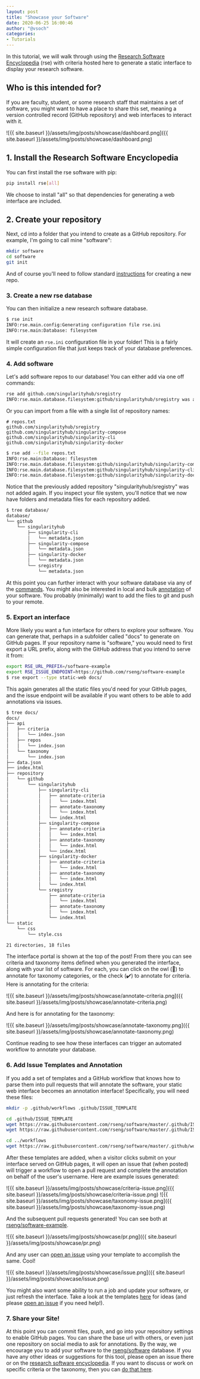 ```yaml
---
layout: post
title: "Showcase your Software"
date: 2020-06-25 16:00:46
author: "@vsoch"
categories:
- Tutorials
---
```


In this tutorial, we will walk through using the <a href="https://github.com/rseng/rse" target="_blank">Research Software Encyclopedia</a> (rse) with criteria hosted here to generate
a static interface to display your research software.

<!--more--> 

## Who is this intended for?

If you are faculty, student, or some research staff that maintains a set of
software, you might want to have a place to share this set, meaning a version
controlled record (GitHub repository) and web interfaces to interact with it.

![{{ site.baseurl }}/assets/img/posts/showcase/dashboard.png]({{ site.baseurl }}/assets/img/posts/showcase/dashboard.png)

## 1. Install the Research Software Encyclopedia

You can first install the rse software with pip:

```bash
pip install rse[all]
```

We choose to install "all" so that dependencies for generating a web interface
are included. 

## 2. Create your repository

Next, cd into a folder that you intend to create as a GitHub repository.
For example, I'm going to call mine "software":

```bash
mkdir software
cd software
git init
```

And of course you'll need to follow standard [instructions](https://help.github.com/en/enterprise/2.13/user/articles/creating-a-new-repository) for creating a new repo.

### 3. Create a new rse database

You can then initialize a new research software database.

```bash
$ rse init
INFO:rse.main.config:Generating configuration file rse.ini
INFO:rse.main:Database: filesystem
```

It will create an `rse.ini` configuration file in your folder! This is a fairly
simple configuration file that just keeps track of your database preferences.

### 4. Add software

Let's add software repos to our database! You can either add via one off commands:

```bash
rse add github.com/singularityhub/sregistry
INFO:rse.main.database.filesystem:github/singularityhub/sregistry was added to the the database.
```

Or you can import from a file with a single list of repository names:

```
# repos.txt
github.com/singularityhub/sregistry
github.com/singularityhub/singularity-compose
github.com/singularityhub/singularity-cli
github.com/singularityhub/singularity-docker
```
```bash
$ rse add --file repos.txt 
INFO:rse.main:Database: filesystem
INFO:rse.main.database.filesystem:github/singularityhub/singularity-compose was added to the the database.
INFO:rse.main.database.filesystem:github/singularityhub/singularity-cli was added to the the database.
INFO:rse.main.database.filesystem:github/singularityhub/singularity-docker was added to the the database.
```
Notice that the previously added repository "singularityhub/sregistry" was not added again.
If you inspect your file system, you'll notice that we now have folders and metadata
files for each repository added.

```bash
$ tree database/
database/
└── github
    └── singularityhub
        ├── singularity-cli
        │   └── metadata.json
        ├── singularity-compose
        │   └── metadata.json
        ├── singularity-docker
        │   └── metadata.json
        └── sregistry
            └── metadata.json
```

At this point you can further interact with your software database
via any of the [commands](https://rseng.github.io/rse/getting-started/commands/index.html).
You might also be interested in local and bulk [annotation](https://rseng.github.io/rse/getting-started/annotation/index.html) of your software. You probably (minimally) want to add the files to git and push to your remote.

### 5. Export an interface

More likely you want a fun interface for others to explore your software.
You can generate that, perhaps in a subfolder called "docs" to generate
on GitHub pages. If your repository name is "software," you would need
to first export a URL prefix, along with the GitHub address that you intend
to serve it from:

```bash
export RSE_URL_PREFIX=/software-example
export RSE_ISSUE_ENDPOINT=https://github.com/rseng/software-example
$ rse export --type static-web docs/
```

This again generates all the static files you'd need for your GitHub pages,
and the issue endpoint will be available if you want others to be able to
add annotations via issues.

```bash
$ tree docs/
docs/
├── api
│   ├── criteria
│   │   └── index.json
│   ├── repos
│   │   └── index.json
│   └── taxonomy
│       └── index.json
├── data.json
├── index.html
├── repository
│   └── github
│       └── singularityhub
│           ├── singularity-cli
│           │   ├── annotate-criteria
│           │   │   └── index.html
│           │   ├── annotate-taxonomy
│           │   │   └── index.html
│           │   └── index.html
│           ├── singularity-compose
│           │   ├── annotate-criteria
│           │   │   └── index.html
│           │   ├── annotate-taxonomy
│           │   │   └── index.html
│           │   └── index.html
│           ├── singularity-docker
│           │   ├── annotate-criteria
│           │   │   └── index.html
│           │   ├── annotate-taxonomy
│           │   │   └── index.html
│           │   └── index.html
│           └── sregistry
│               ├── annotate-criteria
│               │   └── index.html
│               ├── annotate-taxonomy
│               │   └── index.html
│               └── index.html
└── static
    └── css
        └── style.css

21 directories, 18 files
```

The interface portal is shown at the top of the post! From there you can see criteria
and taxonomy items defined when you generated the interface, along with your list
of software. For each, you can click on the owl (🦉️) to annotate for taxonomy 
categories, or the check (✔️) to annotate for criteria. Here is annotating for the criteria:

![{{ site.baseurl }}/assets/img/posts/showcase/annotate-criteria.png]({{ site.baseurl }}/assets/img/posts/showcase/annotate-criteria.png)

And here is for annotating for the taxonomy:

![{{ site.baseurl }}/assets/img/posts/showcase/annotate-taxonomy.png]({{ site.baseurl }}/assets/img/posts/showcase/annotate-taxonomy.png)

Continue reading to see how these interfaces can trigger an automated workflow to annotate your database.

### 6. Add Issue Templates and Annotation

If you add a set of templates and a GitHub workflow that knows how to
parse them into pull requests that will annotate the software, your static web interface
becomes an annotation interface! Specifically, you will need these files:

```bash
mkdir -p .github/workflows .github/ISSUE_TEMPLATE

cd .github/ISSUE_TEMPLATE
wget https://raw.githubusercontent.com/rseng/software/master/.github/ISSUE_TEMPLATE/annotate-criteria.md
wget https://raw.githubusercontent.com/rseng/software/master/.github/ISSUE_TEMPLATE/annotate-taxonomy.md

cd ../workflows
wget https://raw.githubusercontent.com/rseng/software/master/.github/workflows/issue-annotation.yml
```

After these templates are added, when a visitor clicks submit on your interface
served on GitHub pages, it will open an issue that (when posted)
will trigger a workflow to open a pull request and complete the annotation
on behalf of the user's username. Here are example issues generated:

![{{ site.baseurl }}/assets/img/posts/showcase/criteria-issue.png]({{ site.baseurl }}/assets/img/posts/showcase/criteria-issue.png)
![{{ site.baseurl }}/assets/img/posts/showcase/taxonomy-issue.png]({{ site.baseurl }}/assets/img/posts/showcase/taxonomy-issue.png)

And the subsequent pull requests generated! You can see both at [rseng/software-example](https://github.com/rseng/software-example/pulls).

![{{ site.baseurl }}/assets/img/posts/showcase/pr.png]({{ site.baseurl }}/assets/img/posts/showcase/pr.png)

And any user can [open an issue](https://github.com/rseng/software-example/issues/new/choose) using your template to accomplish the same. Cool!

![{{ site.baseurl }}/assets/img/posts/showcase/issue.png]({{ site.baseurl }}/assets/img/posts/showcase/issue.png)


You might also want some ability to run a job and update your software, or just refresh
the interface. Take a look at the templates [here](https://github.com/rseng/software/tree/master/.github/workflows) for ideas (and please [open an issue](https://github.com/rseng/software/issues)  if you need help!).

### 7. Share your Site!

At this point you can commit files, push, and go into your repository settings
to enable GitHub pages. You can share the base url with others, or even just
one repository on social media to ask for annotations.  By the way, we encourage you
to add your software to the [rseng/software](https://github.com/rseng/software) database.
If you have any other ideas or suggestions for this tool, please open an issue there
or on the [research software encyclopedia](https://github.com/rseng/rse/issues). If you want
to discuss or work on specific criteria or the taxonomy, then you can [do that here](https://github.com/rseng/rseng).
